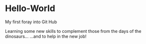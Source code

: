 # Hello-World
My first foray into Git Hub

Learning some new skills to complement those from the days of the dinosaurs...
...and to help in the new job!
